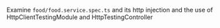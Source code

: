 Examine `food/food.service.spec.ts` and its http injection and the use of HttpClientTestingModule and HttpTestingController
